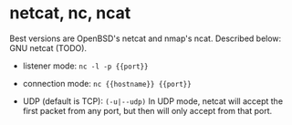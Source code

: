 # netcat, nc, ncat

Best versions are OpenBSD's netcat and nmap's ncat. Described below: GNU netcat (TODO).

- listener mode:
`nc -l -p {{port}}`

- connection mode:
`nc {{hostname}} {{port}}`

- UDP (default is TCP):
`(-u|--udp)`
In UDP mode, netcat will accept the first packet from any port, but then will only accept from that port.
